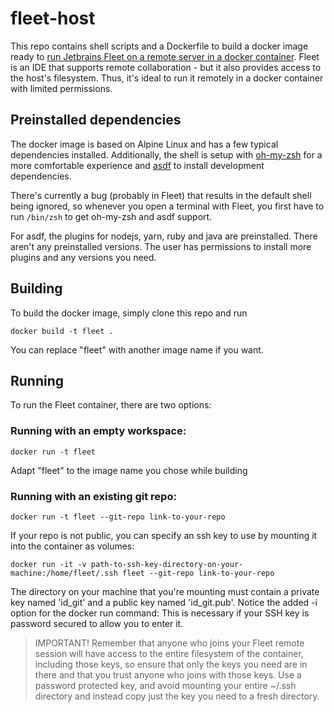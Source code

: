 # fleet-host

This repo contains shell scripts and a Dockerfile to build a docker image ready to
[run Jetbrains Fleet on a remote server in a docker container](https://www.jetbrains.com/help/fleet/install-on-a-remote-machine.html).
Fleet is an IDE that supports remote collaboration - but it also provides access
to the host's filesystem. Thus, it's ideal to run it remotely in a docker container with
limited permissions.

## Preinstalled dependencies

The docker image is based on Alpine Linux and has a few typical dependencies installed.
Additionally, the shell is setup with [oh-my-zsh](https://github.com/ohmyzsh/ohmyzsh) for
a more comfortable experience and [asdf](https://github.com/asdf-vm/asdf) to install
development dependencies.

There's currently a bug (probably in Fleet) that results in the default shell being ignored,
so whenever you open a terminal with Fleet, you first have to run `/bin/zsh` to get oh-my-zsh
and asdf support.

For asdf, the plugins for nodejs, yarn, ruby and java are preinstalled. There aren't any
preinstalled versions. The user has permissions to install more plugins and any versions
you need.

## Building

To build the docker image, simply clone this repo and run

    docker build -t fleet .

You can replace "fleet" with another image name if you want.

## Running

To run the Fleet container, there are two options:

### Running with an empty workspace:

    docker run -t fleet

Adapt "fleet" to the image name you chose while building

### Running with an existing git repo:

    docker run -t fleet --git-repo link-to-your-repo

If your repo is not public, you can specify an ssh key to use by mounting it into the
container as volumes:

    docker run -it -v path-to-ssh-key-directory-on-your-machine:/home/fleet/.ssh fleet --git-repo link-to-your-repo

The directory on your machine that you're mounting must contain a private key named 'id_git'
and a public key named 'id_git.pub'. Notice the added -i option for the docker run command:
This is necessary if your SSH key is password secured to allow you to enter it.

> IMPORTANT!
> Remember that anyone who joins your Fleet remote session will have access to the entire
> filesystem of the container, including those keys, so ensure that only the keys you
> need are in there and that you trust anyone who joins with those keys. Use a password
> protected key, and avoid mounting your entire ~/.ssh directory and instead copy just
> the key you need to a fresh directory.
